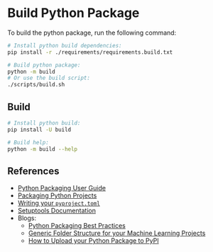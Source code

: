 # Build Python Package

To build the python package, run the following command:

```sh
# Install python build dependencies:
pip install -r ./requirements/requirements.build.txt

# Build python package:
python -m build
# Or use the build script:
./scripts/build.sh
```

## Build

```sh
# Install python build:
pip install -U build

# Build help:
python -m build --help
```

## References

- [Python Packaging User Guide](https://packaging.python.org)
- [Packaging Python Projects](https://packaging.python.org/tutorials/packaging-projects)
- [Writing your `pyproject.toml`](https://packaging.python.org/en/latest/guides/writing-pyproject-toml)
- [Setuptools Documentation](https://setuptools.pypa.io/en/latest/userguide/quickstart.html)
- Blogs:
    - [Python Packaging Best Practices](https://medium.com/@miqui.ferrer/python-packaging-best-practices-4d6da500da5f)
    - [Generic Folder Structure for your Machine Learning Projects](https://dev.to/luxacademy/generic-folder-structure-for-your-machine-learning-projects-4coe)
    - [How to Upload your Python Package to PyPI](https://towardsdatascience.com/how-to-upload-your-python-package-to-pypi-de1b363a1b3)
